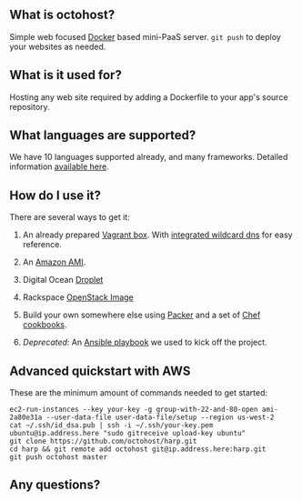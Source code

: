 ## What is octohost?

Simple web focused [Docker](http://www.docker.io) based mini-PaaS server. `git push` to deploy your websites as needed.

## What is it used for?

Hosting any web site required by adding a Dockerfile to your app's source repository.

## What languages are supported?

We have 10 languages supported already, and many frameworks. Detailed information [available here](/languages.html).

## How do I use it?

There are several ways to get it:

1. An already prepared [Vagrant box](https://github.com/octohost/octovagrant). With [integrated wildcard dns](http://octodev.io) for easy reference.

2. An [Amazon AMI](https://github.com/octohost/octohost-cookbook).

3. Digital Ocean [Droplet](https://github.com/octohost/octohost-cookbook)

4. Rackspace [OpenStack Image](https://github.com/octohost/octohost-cookbook)

5. Build your own somewhere else using [Packer](http://www.packer.io) and a set of [Chef cookbooks](https://github.com/octohost/octohost-cookbook).

6. _Deprecated_: An [Ansible playbook](https://github.com/octohost/octohost) we used to kick off the project.

## Advanced quickstart with AWS

These are the minimum amount of commands needed to get started:

```
ec2-run-instances --key your-key -g group-with-22-and-80-open ami-2a80e31a --user-data-file user-data-file/setup --region us-west-2
cat ~/.ssh/id_dsa.pub | ssh -i ~/.ssh/your-key.pem ubuntu@ip.address.here "sudo gitreceive upload-key ubuntu"
git clone https://github.com/octohost/harp.git
cd harp && git remote add octohost git@ip.address.here:harp.git
git push octohost master
```

## Any questions?
